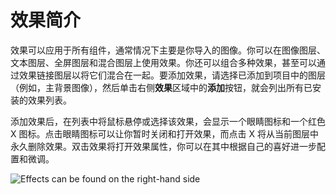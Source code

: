 # 效果简介

效果可以应用于所有组件，通常情况下主要是你导入的图像。你可以在图像图层、文本图层、全屏图层和混合图层上使用效果。你还可以组合多种效果，甚至可以通过效果链接图层以将它们混合在一起。要添加效果，请选择已添加到项目中的图层（例如，主背景图像），然后单击右侧**效果**区域中的**添加**按钮，就会列出所有已安装的效果列表。

添加效果后，在列表中将鼠标悬停或选择该效果，会显示一个眼睛图标和一个红色 X 图标。点击眼睛图标可以让你暂时关闭和打开效果，而点击 X 将从当前图层中永久删除效果。双击效果将打开效果属性，你可以在其中根据自己的喜好进一步配置和微调。

![Effects can be found on the right-hand side](/wallpaper-engine-docs/img/effects/effects.png)